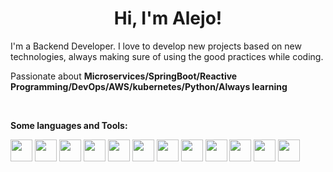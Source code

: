 <h1 align="center">Hi, I'm Alejo!</h1>

I'm a Backend Developer. I love to develop new projects based on new technologies, always making sure of using the good practices while coding.

Passionate about  **Microservices/SpringBoot/Reactive Programming/DevOps/AWS/kubernetes/Python/Always learning**

<br/>

**Some languages and Tools:**

<code><img height="35" src="https://alejoalvarez.github.io/Images/java.webp"></code>
<code><img height="35" src="https://alejoalvarez.github.io/Images/Kubernetes.png"></code>
<code><img height="35" src="https://alejoalvarez.github.io/Images/docker.png"></code>
<code><img height="35" src="https://alejoalvarez.github.io/Images/aws.png"></code>
<code><img height="35" src="https://alejoalvarez.github.io/Images/iconos-Postgre.png"></code>
<code><img height="35" src="https://alejoalvarez.github.io/Images/springBoot.png"></code>
<code><img height="35" src="https://alejoalvarez.github.io/Images/python.png"></code>
<code><img height="35" src="https://alejoalvarez.github.io/Images/mysql.jpg"></code>
<code><img height="35" src="https://alejoalvarez.github.io/Images/intellij-idea.png"></code>
<code><img height="35" src="https://alejoalvarez.github.io/Images/iconos-visual-studio-code.png"></code>
<code><img height="35" src="https://alejoalvarez.github.io/Images/git.png"></code>
<code><img height="35" src="https://github.com/alejoalvarez/Images/blob/trunk/graphql.png"></code>





